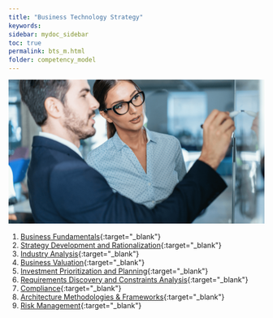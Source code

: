 ```yaml
---
title: "Business Technology Strategy"
keywords: 
sidebar: mydoc_sidebar
toc: true
permalink: bts_m.html
folder: competency_model
---
```


![BTS](media/bts_001.png)

1. [Business Fundamentals](business_fundamentals.md){:target="_blank"}
2. [Strategy Development and Rationalization](strategy_development_and_rationalization.md){:target="_blank"}
3. [Industry Analysis](industry_analysis.md){:target="_blank"}
4. [Business Valuation](bv_cm.md){:target="_blank"}
5. [Investment Prioritization and Planning](investment_prioritization_and_planning.md){:target="_blank"}
6. [Requirements Discovery and Constraints Analysis](requirements_discovery_and_constraints_analysis.md){:target="_blank"}
7. [Compliance](compliance.md){:target="_blank"}
8. [Architecture Methodologies & Frameworks](amf.md){:target="_blank"}
9. [Risk Management](risk_management.md){:target="_blank"}